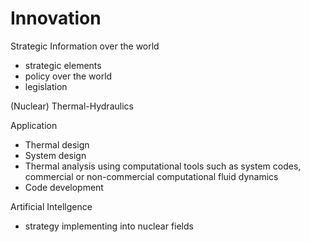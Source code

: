# Innovation
Strategic Information over the world
 - strategic elements
 - policy over the world
 - legislation




(Nuclear) Thermal-Hydraulics

Application
 - Thermal design
 - System design
 - Thermal analysis using computational tools such as system codes, commercial or non-commercial computational fluid dynamics
 - Code development

Artificial Intellgence
 - strategy implementing into nuclear fields
